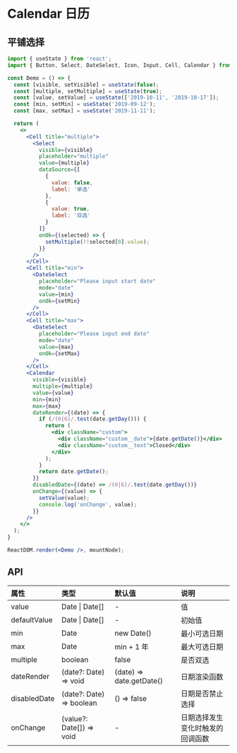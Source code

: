# Calendar 日历

## 平铺选择

```jsx
import { useState } from 'react';
import { Button, Select, DateSelect, Icon, Input, Cell, Calendar } from 'zarm';

const Demo = () => {
  const [visible, setVisible] = useState(false);
  const [multiple, setMultiple] = useState(true);
  const [value, setValue] = useState(['2019-10-11', '2019-10-17']);
  const [min, setMin] = useState('2019-09-12');
  const [max, setMax] = useState('2019-11-11');

  return (
    <>
      <Cell title="multiple">
        <Select
          visible={visible}
          placeholder="multiple"
          value={multiple}
          dataSource={[
            {
              value: false,
              label: '单选'
            },
            {
              value: true,
              label: '双选'
            }
          ]}
          onOk={(selected) => {
            setMultiple(!!selected[0].value);
          }}
        />
      </Cell>
      <Cell title="min">
        <DateSelect
          placeholder="Please input start date"
          mode="date"
          value={min}
          onOk={setMin}
        />
      </Cell>
      <Cell title="max">
        <DateSelect
          placeholder="Please input end date"
          mode="date"
          value={max}
          onOk={setMax}
        />
      </Cell>
      <Calendar
        visible={visible}
        multiple={multiple}
        value={value}
        min={min}
        max={max}
        dateRender={(date) => {
          if (/(0|6)/.test(date.getDay())) {
            return (
              <div className="custom">
                <div className="custom__date">{date.getDate()}</div>
                <div className="custom__text">Closed</div>
              </div>
            );
          }
          return date.getDate();
        }}
        disabledDate={(date) => /(0|6)/.test(date.getDay())}
        onChange={(value) => {
          setValue(value);
          console.log('onChange', value);
        }}
      />
    </>
  );
}

ReactDOM.render(<Demo />, mountNode);
```

## API

| 属性 | 类型 | 默认值 | 说明 |
| :--- | :--- | :--- | :--- |
| value | Date \| Date[] | - | 值 |
| defaultValue | Date \| Date[] | - | 初始值 |
| min | Date | new Date() | 最小可选日期 |
| max | Date | min + 1 年 | 最大可选日期 |
| multiple | boolean | false | 是否双选 |
| dateRender | (date?: Date) => void | (date) => date.getDate() | 日期渲染函数 |
| disabledDate | (date?: Date) => boolean | () => false | 日期是否禁止选择 |
| onChange | (value?: Date[]) => void | - | 日期选择发生变化时触发的回调函数 |
